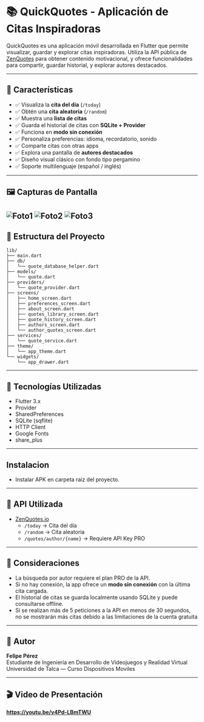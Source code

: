 # 📚 QuickQuotes - Aplicación de Citas Inspiradoras

QuickQuotes es una aplicación móvil desarrollada en Flutter que permite visualizar, guardar y explorar citas inspiradoras. Utiliza la API pública de [ZenQuotes](https://zenquotes.io) para obtener contenido motivacional, y ofrece funcionalidades para compartir, guardar historial, y explorar autores destacados.

---

## 🚀 Características

- ✅ Visualiza la **cita del día** (`/today`)
- ✅ Obtén una **cita aleatoria** (`/random`)
- ✅ Muestra una **lista de citas**
- ✅ Guarda el historial de citas con **SQLite + Provider**
- ✅ Funciona en **modo sin conexión**
- ✅ Personaliza preferencias: idioma, recordatorio, sonido
- ✅ Comparte citas con otras apps
- ✅ Explora una pantalla de **autores destacados**
- ✅ Diseño visual clásico con fondo tipo pergamino
- ✅ Soporte multilenguaje (español / inglés)

---

## 🖼️ Capturas de Pantalla

![Foto1](/foto1.png)
![Foto2](/foto2.png)
![Foto3](/foto3.png)
---

## 📁 Estructura del Proyecto

```
lib/
├── main.dart
├── db/
│   └── quote_database_helper.dart
├── models/
│   └── quote.dart
├── providers/
│   └── quote_provider.dart
├── screens/
│   ├── home_screen.dart
│   ├── preferences_screen.dart
│   ├── about_screen.dart
│   ├── quotes_library_screen.dart
│   ├── quote_history_screen.dart
│   ├── authors_screen.dart
│   └── author_quotes_screen.dart
├── services/
│   └── quote_service.dart
├── theme/
│   └── app_theme.dart
└── widgets/
    └── app_drawer.dart
```

---

## 🧠 Tecnologías Utilizadas

- Flutter 3.x
- Provider
- SharedPreferences
- SQLite (sqflite)
- HTTP Client
- Google Fonts
- share_plus

---

## Instalacion

- Instalar APK en carpeta raiz del proyecto.

---
## 🔗 API Utilizada

- [ZenQuotes.io](https://zenquotes.io/)
  - `/today` → Cita del día
  - `/random` → Cita aleatoria
  - `/quotes/author/{name}` → Requiere API Key PRO

---

## 📌 Consideraciones

- La búsqueda por autor requiere el plan PRO de la API.
- Si no hay conexión, la app ofrece un **modo sin conexión** con la última cita cargada.
- El historial de citas se guarda localmente usando SQLite y puede consultarse offline.
- Si se realizan más de 5 peticiones a la API en menos de 30 segundos, no se mostrarán más citas debido a las limitaciones de la cuenta gratuita

---

## 👤 Autor

**Felipe Pérez**  
Estudiante de Ingeniería en Desarrollo de Videojuegos y Realidad Virtual  
Universidad de Talca — Curso Dispositivos Moviles

---

## 🎬 Video de Presentación

**https://youtu.be/v4Pd-LBmTWU**  
